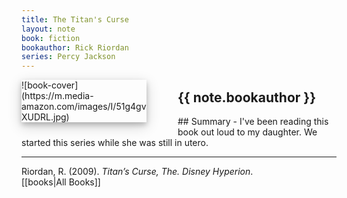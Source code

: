 ```yaml
---
title: The Titan's Curse
layout: note
book: fiction
bookauthor: Rick Riordan
series: Percy Jackson
---
```

<div style="float:left;
margin:0 50px 10px 0;
width:50%;
height:auto;
max-width:200px;
box-shadow: 0 4px 8px 0 rgba(0, 0, 0, 0.2), 0 6px 20px 0 rgba(0, 0, 0, 0.19)" markdown="1">
![book-cover](https://m.media-amazon.com/images/I/51g4gvXUDRL.jpg)
</div>
<h2>{{ note.bookauthor }}</h2>
## Summary
- I've been reading this book out loud to my daughter. We started this series while she was still in utero.

---
Riordan, R. (2009). *Titan’s Curse, The. Disney Hyperion*.
<br>[[books|All Books]]
